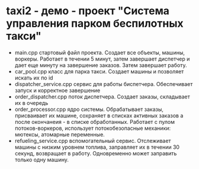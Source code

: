 # taxi2 - демо - проект "Система управления парком беспилотных такси"

* main.cpp
    стартовый файл проекта. Создает все объекты, машины, воркеры. Работает в течении 5 минут,
    затем завершает диспетчер и дает еще минуту на завершение заказов. Затем завершает работу.
* car_pool.cpp
    класс для парка такси. Создает машины и позволяет искать их по id
* dispatcher_service.cpp
    сервис для работы биспетчера. Обеспечивает запуск и корректное завершение
* order_dispatcher.cpp
    поток диспетчера. Создает заказы, складывает их в очередь
* order_processor.cpp
    ядро системы. Обрабатывает заказы, присваивает их машине, сохраняет в списках активных заказов
    а после окончанеия - в списке обработанных. Работает с пулом потоков-воркеров, использует потокобезопасные механики: мютексы, атомарные переменные.
* refueling_service.cpp
    вспомогательный сервис. Отслеживает машины с низким уровнем топлива, заправляет их 
    в течении 30 секунд, возвращает в работу. Одновременно может заправить только одну машину.
